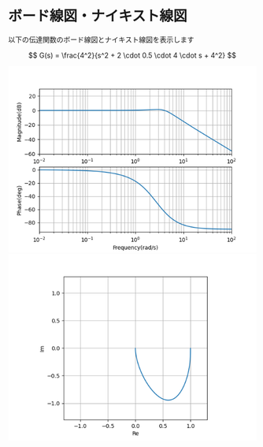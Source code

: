 # ボード線図・ナイキスト線図

以下の伝達関数のボード線図とナイキスト線図を表示します

$$
G(s) = \frac{4^2}{s^2 + 2 \cdot 0.5 \cdot 4 \cdot s + 4^2}
$$

![](../fig/bode.png)
![](../fig/nyquist.png)